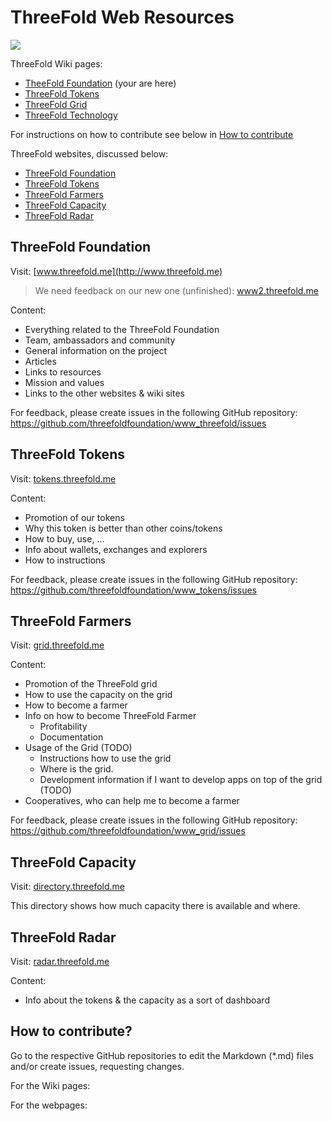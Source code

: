 # ThreeFold Web Resources

![](https://images.unsplash.com/photo-1506452819137-0422416856b8?ixlib=rb-0.3.5&ixid=eyJhcHBfaWQiOjEyMDd9&s=35c3a22e647b11004efd8135de82164c&auto=format&fit=crop&w=1266&q=80)


ThreeFold Wiki pages:
- [TheeFold Foundation](http://wiki.threefold.me/) (your are here)
- [ThreeFold Tokens](http://tokens_wiki.threefold.me/)
- [ThreeFold Grid](http://grid_wiki.threefold.me/)
- [ThreeFold Technology](http://tech_wiki.threefold.me/)

For instructions on how to contribute see below in [How to contribute](#contribute)

ThreeFold websites, discussed below:
- [ThreeFold Foundation](#foundation)
- [ThreeFold Tokens](#tokens)
- [ThreeFold Farmers](#farmers)
- [ThreeFold Capacity](#capacity)
- [ThreeFold Radar](#radar)


<a id='foundation'></a>

## ThreeFold Foundation

Visit: [www.threefold.me](http://www.threefold.me)

> We need feedback on our new one (unfinished): [www2.threefold.me](http://www2.threefold.me)

Content:
- Everything related to the ThreeFold Foundation
- Team, ambassadors and community
- General information on the project
- Articles
- Links to resources
- Mission and values
- Links to the other websites & wiki sites

For feedback, please create issues in the following GitHub repository:
https://github.com/threefoldfoundation/www_threefold/issues


<a id='tokens'></a>

## ThreeFold Tokens 

Visit: [tokens.threefold.me](https://tokens.threefold.me)

Content:
- Promotion of our tokens
- Why this token is better than other coins/tokens
- How to buy, use, ...
- Info about wallets, exchanges and explorers
- How to instructions

For feedback, please create issues in the following GitHub repository:
https://github.com/threefoldfoundation/www_tokens/issues


<a id='farmers'></a>

## ThreeFold Farmers 

Visit: [grid.threefold.me](https://www.tffarmers.com/)

Content:
- Promotion of the ThreeFold grid
- How to use the capacity on the grid
- How to become a farmer
- Info on how to become ThreeFold Farmer
    - Profitability
    - Documentation
- Usage of the Grid (TODO)
    - Instructions how to use the grid
    - Where is the grid.
    - Development information if I want to develop apps on top of the grid (TODO)
- Cooperatives, who can help me to become a farmer

For feedback, please create issues in the following GitHub repository:
https://github.com/threefoldfoundation/www_grid/issues


<a id='capacity'></a>

## ThreeFold Capacity 

Visit: [directory.threefold.me](http://directory.threefold.me)

This directory shows how much capacity there is available and where.


<a id='radar'></a>

## ThreeFold Radar 

Visit: [radar.threefold.me](http://radar.threefold.me)

Content:
- Info about the tokens & the capacity as a sort of dashboard


<a id='contribute'></a>

## How to contribute?

Go to the respective GitHub repositories to edit the Markdown (*.md) files and/or create issues, requesting changes. 

For the Wiki pages:

[](/itenv/web_sites_toc.md ':include')


For the webpages:

[](/itenv/wiki_pages_toc.md ':include')